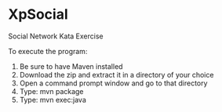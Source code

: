 # XpSocial
Social Network Kata Exercise

To execute the program:

1. Be sure to have Maven installed
2. Download the zip and extract it in a directory of your choice
3. Open a command prompt window and go to that directory
4. Type: mvn package
5. Type: mvn exec:java
